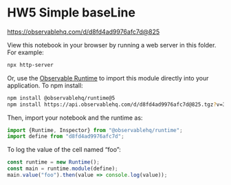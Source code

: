 # HW5 Simple baseLine

https://observablehq.com/d/d8fd4ad9976afc7d@825

View this notebook in your browser by running a web server in this folder. For
example:

~~~sh
npx http-server
~~~

Or, use the [Observable Runtime](https://github.com/observablehq/runtime) to
import this module directly into your application. To npm install:

~~~sh
npm install @observablehq/runtime@5
npm install https://api.observablehq.com/d/d8fd4ad9976afc7d@825.tgz?v=3
~~~

Then, import your notebook and the runtime as:

~~~js
import {Runtime, Inspector} from "@observablehq/runtime";
import define from "d8fd4ad9976afc7d";
~~~

To log the value of the cell named “foo”:

~~~js
const runtime = new Runtime();
const main = runtime.module(define);
main.value("foo").then(value => console.log(value));
~~~

